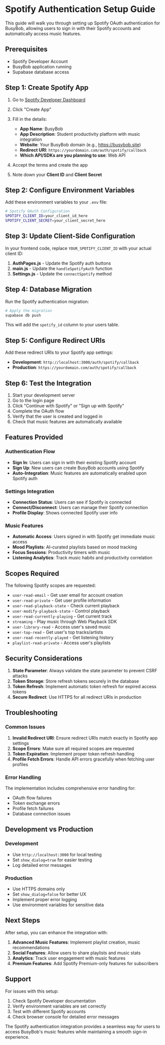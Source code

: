 # Spotify Authentication Setup Guide

This guide will walk you through setting up Spotify OAuth authentication for BusyBob, allowing users to sign in with their Spotify accounts and automatically access music features.

## Prerequisites

- Spotify Developer Account
- BusyBob application running
- Supabase database access

## Step 1: Create Spotify App

1. Go to [Spotify Developer Dashboard](https://developer.spotify.com/dashboard)
2. Click "Create App"
3. Fill in the details:
   - **App Name**: BusyBob
   - **App Description**: Student productivity platform with music integration
   - **Website**: Your BusyBob domain (e.g., https://busybob.site)
   - **Redirect URI**: `https://yourdomain.com/auth/spotify/callback`
   - **Which API/SDKs are you planning to use**: Web API

4. Accept the terms and create the app
5. Note down your **Client ID** and **Client Secret**

## Step 2: Configure Environment Variables

Add these environment variables to your `.env` file:

```bash
# Spotify OAuth Configuration
SPOTIFY_CLIENT_ID=your_client_id_here
SPOTIFY_CLIENT_SECRET=your_client_secret_here
```

## Step 3: Update Client-Side Configuration

In your frontend code, replace `YOUR_SPOTIFY_CLIENT_ID` with your actual client ID:

1. **AuthPages.js** - Update the Spotify auth buttons
2. **main.js** - Update the `handleSpotifyAuth` function
3. **Settings.js** - Update the `connectSpotify` method

## Step 4: Database Migration

Run the Spotify authentication migration:

```bash
# Apply the migration
supabase db push
```

This will add the `spotify_id` column to your users table.

## Step 5: Configure Redirect URIs

Add these redirect URIs to your Spotify app settings:

- **Development**: `http://localhost:3000/auth/spotify/callback`
- **Production**: `https://yourdomain.com/auth/spotify/callback`

## Step 6: Test the Integration

1. Start your development server
2. Go to the login page
3. Click "Continue with Spotify" or "Sign up with Spotify"
4. Complete the OAuth flow
5. Verify that the user is created and logged in
6. Check that music features are automatically available

## Features Provided

### Authentication Flow
- **Sign In**: Users can sign in with their existing Spotify account
- **Sign Up**: New users can create BusyBob accounts using Spotify
- **Auto-Integration**: Music features are automatically enabled upon Spotify auth

### Settings Integration
- **Connection Status**: Users can see if Spotify is connected
- **Connect/Disconnect**: Users can manage their Spotify connection
- **Profile Display**: Shows connected Spotify user info

### Music Features
- **Automatic Access**: Users signed in with Spotify get immediate music access
- **Mood Playlists**: AI-curated playlists based on mood tracking
- **Focus Sessions**: Productivity timers with music
- **Listening Analytics**: Track music habits and productivity correlation

## Scopes Required

The following Spotify scopes are requested:

- `user-read-email` - Get user email for account creation
- `user-read-private` - Get user profile information
- `user-read-playback-state` - Check current playback
- `user-modify-playback-state` - Control playback
- `user-read-currently-playing` - Get current track
- `streaming` - Play music through Web Playback SDK
- `user-library-read` - Access user's saved music
- `user-top-read` - Get user's top tracks/artists
- `user-read-recently-played` - Get listening history
- `playlist-read-private` - Access user's playlists

## Security Considerations

1. **State Parameter**: Always validate the state parameter to prevent CSRF attacks
2. **Token Storage**: Store refresh tokens securely in the database
3. **Token Refresh**: Implement automatic token refresh for expired access tokens
4. **Secure Redirect**: Use HTTPS for all redirect URIs in production

## Troubleshooting

### Common Issues

1. **Invalid Redirect URI**: Ensure redirect URIs match exactly in Spotify app settings
2. **Scope Errors**: Make sure all required scopes are requested
3. **Token Expiration**: Implement proper token refresh handling
4. **Profile Fetch Errors**: Handle API errors gracefully when fetching user profiles

### Error Handling

The implementation includes comprehensive error handling for:
- OAuth flow failures
- Token exchange errors
- Profile fetch failures
- Database connection issues

## Development vs Production

### Development
- Use `http://localhost:3000` for local testing
- Set `show_dialog=true` for easier testing
- Log detailed error messages

### Production
- Use HTTPS domains only
- Set `show_dialog=false` for better UX
- Implement proper error logging
- Use environment variables for sensitive data

## Next Steps

After setup, you can enhance the integration with:

1. **Advanced Music Features**: Implement playlist creation, music recommendations
2. **Social Features**: Allow users to share playlists and music stats
3. **Analytics**: Track user engagement with music features
4. **Premium Features**: Add Spotify Premium-only features for subscribers

## Support

For issues with this setup:
1. Check Spotify Developer documentation
2. Verify environment variables are set correctly
3. Test with different Spotify accounts
4. Check browser console for detailed error messages

The Spotify authentication integration provides a seamless way for users to access BusyBob's music features while maintaining a smooth sign-in experience. 